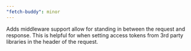 ```yaml
---
"fetch-buddy": minor
---
```


Adds middleware support allow for standing in between the request and response. This is helpful for when setting access tokens from 3rd party libraries in the header of the request.
